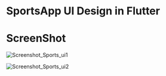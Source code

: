 # SportsApp UI Design in Flutter

# ScreenShot

![Screenshot_Sports_ui1](https://user-images.githubusercontent.com/83568913/211206024-f8242e2a-8cac-4324-bcca-c65fe55651b9.jpg)

![Screenshot_Sports_ui2](https://user-images.githubusercontent.com/83568913/211206032-82cc3e72-73f9-4b62-98bf-197736d3d3eb.jpg)
